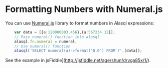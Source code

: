 # Formatting Numbers with Numeral.js

You can use [Numeral.js](http://numeraljs.com/) library to format numbers in Alasql expressions:

```js
    var data = [{a:120000003.456},{a:567234.12}];
    // Pass numeral() function into alasql
    alasql.fn.numeral = numeral;
    // Use numeral() function
    alasql('SELECT numeral(a)->format("0,0") FROM ?',[data]);
```

See the example in jsFiddle](http://jsfiddle.net/agershun/drvga85x/1/).
